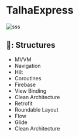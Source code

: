 # TalhaExpress

    
![sss](https://github.com/infernotlc/TalhaExpress/assets/70065773/952aa69d-9039-4887-b675-210c2c03c5cc)

 ## 🍍: Structures 
- MVVM
- Navigation
- Hilt
- Coroutines
- Firebase
- View Binding 
- Clean Architecture
- Retrofit
- Roundable Layout
- Flow
- Glide
- Clean Architecture

  
    
 

    
 
    

 
    
 
